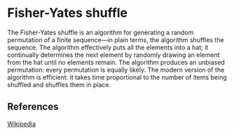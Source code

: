 # Fisher-Yates shuffle

The Fisher-Yates shuffle is an algorithm for generating a random
permutation of a finite sequence—in plain terms, the algorithm
shuffles the sequence. The algorithm effectively puts all the
elements into a hat; it continually determines the next element
by randomly drawing an element from the hat until no elements
remain. The algorithm produces an unbiased permutation: every
permutation is equally likely. The modern version of the
algorithm is efficient: it takes time proportional to the
number of items being shuffled and shuffles them in place.

## References

[Wikipedia](https://en.wikipedia.org/wiki/Fisher%E2%80%93Yates_shuffle)

